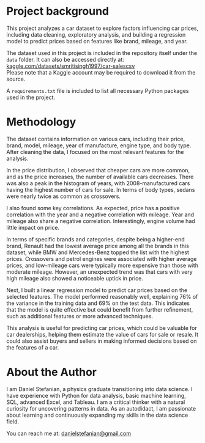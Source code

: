 # Project background
This project analyzes a car dataset to explore factors influencing car prices, including data cleaning, exploratory analysis, and building a regression model to predict prices based on features like brand, mileage, and year.

The dataset used in this project is included in the repository itself under the <code>data</code> folder.
It can also be accessed directly at: [kaggle.com/datasets/smritisingh1997/car-salescsv](https://www.kaggle.com/datasets/smritisingh1997/car-salescsv)  
Please note that a Kaggle account may be required to download it from the source.

A <code>requirements.txt</code> file is included to list all necessary Python packages used in the project.

# Methodology
The dataset contains information on various cars, including their price, brand, model, mileage, year of manufacture, engine type, and body type. After cleaning the data, I focused on the most relevant features for the analysis.

In the price distribution, I observed that cheaper cars are more common, and as the price increases, the number of available cars decreases. There was also a peak in the histogram of years, with 2008-manufactured cars having the highest number of cars for sale. In terms of body types, sedans were nearly twice as common as crossovers.

I also found some key correlations. As expected, price has a positive correlation with the year and a negative correlation with mileage. Year and mileage also share a negative correlation. Interestingly, engine volume had little impact on price.

In terms of specific brands and categories, despite being a higher-end brand, Renault had the lowest average price among all the brands in this dataset, while BMW and Mercedes-Benz topped the list with the highest prices. Crossovers and petrol engines were associated with higher average prices, and low-mileage cars were typically more expensive than those with moderate mileage. However, an unexpected trend was that cars with very high mileage also showed a noticeable uptick in price.

Next, I built a linear regression model to predict car prices based on the selected features. The model performed reasonably well, explaining 76% of the variance in the training data and 69% on the test data. This indicates that the model is quite effective but could benefit from further refinement, such as additional features or more advanced techniques.

This analysis is useful for predicting car prices, which could be valuable for car dealerships, helping them estimate the value of cars for sale or resale. It could also assist buyers and sellers in making informed decisions based on the features of a car.

# About the Author
I am Daniel Stefanian, a physics graduate transitioning into data science. I have experience with Python for data analysis, basic machine learning, SQL, advanced Excel, and Tableau. I am a critical thinker with a natural curiosity for uncovering patterns in data. As an autodidact, I am passionate about learning and continuously expanding my skills in the data science field.

You can reach me at: danielstefanian@gmail.com
